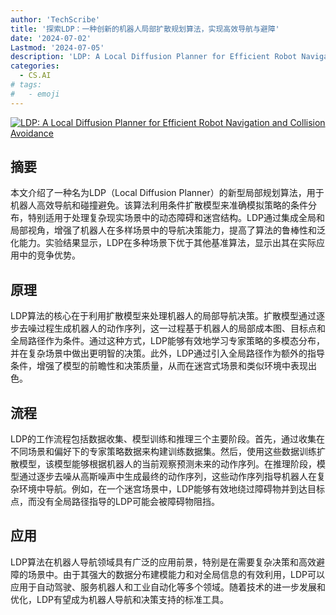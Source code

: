 ```yaml
---
author: 'TechScribe'
title: '探索LDP：一种创新的机器人局部扩散规划算法，实现高效导航与避障'
date: '2024-07-02'
Lastmod: '2024-07-05'
description: 'LDP: A Local Diffusion Planner for Efficient Robot Navigation and Collision Avoidance'
categories:
  - CS.AI
# tags:
#   - emoji
---
```


[![LDP: A Local Diffusion Planner for Efficient Robot Navigation and Collision Avoidance](https://arxiv-research-1301205113.cos.ap-guangzhou.myqcloud.com/images/2407.01950v1.pdf_0.jpg)](https://arxiv.org/abs/2407.01950v1)

## 摘要

本文介绍了一种名为LDP（Local Diffusion Planner）的新型局部规划算法，用于机器人高效导航和碰撞避免。该算法利用条件扩散模型来准确模拟策略的条件分布，特别适用于处理复杂现实场景中的动态障碍和迷宫结构。LDP通过集成全局和局部视角，增强了机器人在多样场景中的导航决策能力，提高了算法的鲁棒性和泛化能力。实验结果显示，LDP在多种场景下优于其他基准算法，显示出其在实际应用中的竞争优势。<!--more-->

## 原理

LDP算法的核心在于利用扩散模型来处理机器人的局部导航决策。扩散模型通过逐步去噪过程生成机器人的动作序列，这一过程基于机器人的局部成本图、目标点和全局路径作为条件。通过这种方式，LDP能够有效地学习专家策略的多模态分布，并在复杂场景中做出更明智的决策。此外，LDP通过引入全局路径作为额外的指导条件，增强了模型的前瞻性和决策质量，从而在迷宫式场景和类似环境中表现出色。

## 流程

LDP的工作流程包括数据收集、模型训练和推理三个主要阶段。首先，通过收集在不同场景和偏好下的专家策略数据来构建训练数据集。然后，使用这些数据训练扩散模型，该模型能够根据机器人的当前观察预测未来的动作序列。在推理阶段，模型通过逐步去噪从高斯噪声中生成最终的动作序列，这些动作序列指导机器人在复杂环境中导航。例如，在一个迷宫场景中，LDP能够有效地绕过障碍物并到达目标点，而没有全局路径指导的LDP可能会被障碍物阻挡。

## 应用

LDP算法在机器人导航领域具有广泛的应用前景，特别是在需要复杂决策和高效避障的场景中。由于其强大的数据分布建模能力和对全局信息的有效利用，LDP可以应用于自动驾驶、服务机器人和工业自动化等多个领域。随着技术的进一步发展和优化，LDP有望成为机器人导航和决策支持的标准工具。